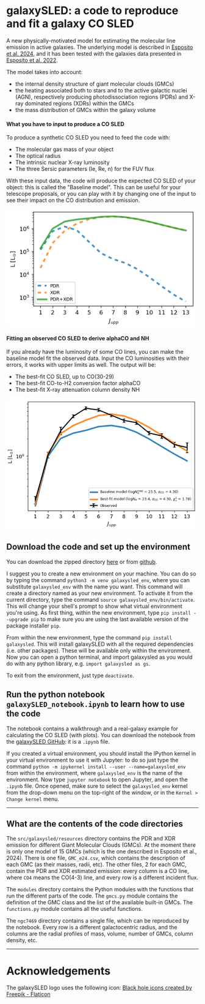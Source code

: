 # galaxySLED: a code to reproduce and fit a galaxy CO SLED
A new physically-motivated model for estimating the molecular line emission in active galaxies.
The underlying model is described in [Esposito et al. 2024](https://ui.adsabs.harvard.edu/abs/2024MNRAS.527.8727E/abstract), and it has been tested with the galaxies data presented in [Esposito et al. 2022](https://ui.adsabs.harvard.edu/abs/2022MNRAS.512..686E/abstract).

The model takes into account:
- the internal density structure of giant molecular clouds (GMCs)
- the heating associated both to stars and to the active galactic nuclei (AGN), respectively producing photodissociation regions (PDRs) and X-ray dominated regions (XDRs) within the GMCs
- the mass distribution of GMCs within the galaxy volume

#### What you have to input to produce a CO SLED
To produce a synthetic CO SLED you need to feed the code with:
- The molecular gas mass of your object
- The optical radius
- The intrinsic nuclear X-ray luminosity
- The three Sersic parameters (Ie, Re, n) for the FUV flux

With these input data, the code will produce the expected CO SLED of your object: this is called the "Baseline model".
This can be useful for your telescope proposals, or you can play with it by changing one of the input to see their impact on the CO distribution and emission.

<img src="./ngc7469/ngc7469_baseline.png" alt="Baseline CO SLED of NGC 7469" width="500"/>

#### Fitting an observed CO SLED to derive alphaCO and NH
If you already have the luminosity of some CO lines, you can make the baseline model fit the observed data.
Input the CO luminosities with their errors, it works with upper limits as well.
The output will be:
- The best-fit CO SLED, up to CO(30-29)
- The best-fit CO-to-H2 conversion factor alphaCO
- The best-fit X-ray attenuation column density NH
<img src="./ngc7469/ngc7469_bestfit.png" alt="Best-fit CO SLED of NGC 7469" width="500"/>

## Download the code and set up the environment
You can download the zipped directory [here](https://github.com/federicoesposito/galaxySLED/archive/refs/heads/main.zip) or from [github](https://github.com/federicoesposito/galaxySLED).

I suggest you to create a new environment on your machine.
You can do so by typing the command `python3 -m venv galaxysled_env`, where you can substitute `galaxysled_env` with the name you want.
This command will create a directory named as your new environment. To activate it from the current directory, type the command `source galaxysled_env/bin/activate`. This will change your shell's prompt to show what virtual environment you're using.
As first thing, within the new environment, type `pip install --upgrade pip` to make sure you are using the last available version of the package installer `pip`.

From within the new environment, type the command `pip install galaxysled`.
This will install galaxySLED with all the required dependencies (i.e. other packages).
These will be available only within the environment.
Now you can open a python terminal, and import galaxysled as you would do with any python library, e.g. `import galaxysled as gs`.

To exit from the environment, just type `deactivate`.


## Run the python notebook `galaxySLED_notebook.ipynb` to learn how to use the code
The notebook contains a walkthrough and a real-galaxy example for calculating the CO SLED (with plots).
You can download the notebook from the [galaxySLED GitHub](https://github.com/federicoesposito/galaxySLED): it is a `.ipynb` file.

If you created a virtual environment, you should install the IPython kernel in your virtual environment to use it with Jupyter: to do so just type the command
`python -m ipykernel install --user --name=galaxysled_env` from within the environment,
where `galaxysled_env` is the name of the environment.
Now type `jupyter notebook` to open Jupyter, and open the `.ipynb` file. Once opened, make sure to select the `galaxysled_env` kernel from the drop-down menu on the top-right of the window, or in the `Kernel > Change kernel` menu.

* * *

## What are the contents of the code directories
The `src/galaxysled/resources` directory contains the PDR and XDR emission for different Giant Molecular Clouds (GMCs). At the moment there is only one model of 15 GMCs (which is the one described in Esposito et al., 2024). There is one file, `GMC_e24.csv`, which contains the description of each GMC (as their masses, radii, etc). The other files, 2 for each GMC, contain the PDR and XDR estimated emission: every column is a CO line, where `CO4` means the CO(4-3) line, and every row is a different incident flux.

The `modules` directory contains the Python modules with the functions that run the different parts of the code. The `gmcs.py` module contains the definition of the GMC class and the list of the available built-in GMCs. The `functions.py` module contains all the useful functions.

The `ngc7469` directory contains a single file, which can be reproduced by the notebook. Every row is a different galactocentric radius, and the columns are the radial profiles of mass, volume, number of GMCs, column density, etc.

* * *

# Acknowledgements

The galaxySLED logo uses the following icon: 
<a href="https://www.flaticon.com/free-icons/black-hole" title="black hole icons">Black hole icons created by Freepik - Flaticon</a>
